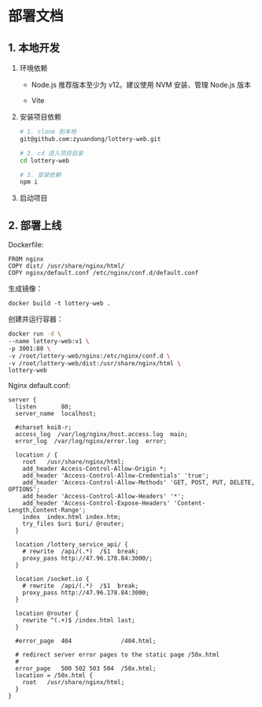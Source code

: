 # 部署文档

## 1. 本地开发

1. 环境依赖

   - Node.js
     推荐版本至少为 v12。建议使用 NVM 安装、管理 Node.js 版本

   - Vite

2. 安装项目依赖

   ```sh
   # 1. clone 到本地
   git@github.com:zyuandong/lottery-web.git

   # 2. cd 进入项目目录
   cd lottery-web

   # 3. 安装依赖
   npm i
   ```

3. 启动项目

## 2. 部署上线

Dockerfile:

```docker
FROM nginx
COPY dist/ /usr/share/nginx/html/
COPY nginx/default.conf /etc/nginx/conf.d/default.conf
```

生成镜像：

`docker build -t lottery-web .`

创建并运行容器：

```sh
docker run -d \
--name lottery-web:v1 \
-p 3001:80 \
-v /root/lottery-web/nginx:/etc/nginx/conf.d \
-v /root/lottery-web/dist:/usr/share/nginx/html \
lottery-web
```

Nginx default.conf:

```nginx
server {
  listen       80;
  server_name  localhost;

  #charset koi8-r;
  access_log  /var/log/nginx/host.access.log  main;
  error_log  /var/log/nginx/error.log  error;

  location / {
    root   /usr/share/nginx/html;
    add_header Access-Control-Allow-Origin *;
    add_header 'Access-Control-Allow-Credentials' 'true';
    add_header 'Access-Control-Allow-Methods' 'GET, POST, PUT, DELETE, OPTIONS';
    add_header 'Access-Control-Allow-Headers' '*';
    add_header 'Access-Control-Expose-Headers' 'Content-Length,Content-Range';
    index  index.html index.htm;
    try_files $uri $uri/ @router;
  }

  location /lottery_service_api/ {
    # rewrite  /api/(.*)  /$1  break;
    proxy_pass http://47.96.178.84:3000/;
  }

  location /socket.io {
    # rewrite  /api/(.*)  /$1  break;
    proxy_pass http://47.96.178.84:3000;
  }

  location @router {
    rewrite ^(.+)$ /index.html last;
  }

  #error_page  404              /404.html;

  # redirect server error pages to the static page /50x.html
  #
  error_page   500 502 503 504  /50x.html;
  location = /50x.html {
    root   /usr/share/nginx/html;
  }
}
```
